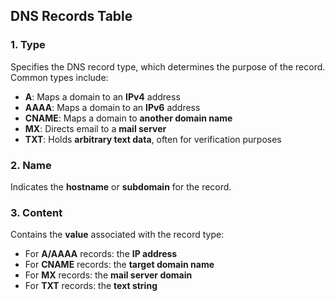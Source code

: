 ## DNS Records Table

### 1. Type
Specifies the DNS record type, which determines the purpose of the record. Common types include:

- **A**: Maps a domain to an **IPv4** address  
- **AAAA**: Maps a domain to an **IPv6** address  
- **CNAME**: Maps a domain to **another domain name**  
- **MX**: Directs email to a **mail server**  
- **TXT**: Holds **arbitrary text data**, often for verification purposes  

### 2. Name
Indicates the **hostname** or **subdomain** for the record.

### 3. Content
Contains the **value** associated with the record type:

- For **A/AAAA** records: the **IP address**  
- For **CNAME** records: the **target domain name**  
- For **MX** records: the **mail server domain**  
- For **TXT** records: the **text string**
